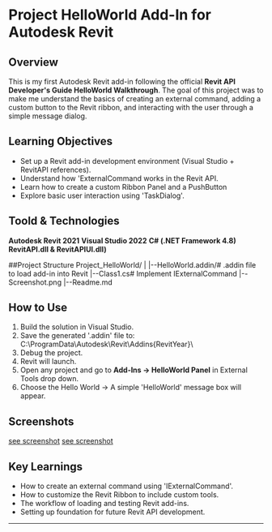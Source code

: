 # Project HelloWorld Add-In for Autodesk Revit

## Overview
This is my first Autodesk Revit add-in following the official **Revit API Developer's Guide HelloWorld Walkthrough**.
The goal of this project was to make me understand the basics of creating an external command, adding a custom button to the Revit ribbon, and interacting with the user through a simple message dialog.

## Learning Objectives
- Set up a Revit add-in development environment (Visual Studio + RevitAPI references).
- Understand how 'ExternalCommand works in the Revit API.
- Learn how to create a custom Ribbon Panel and a PushButton
- Explore basic user interaction using 'TaskDialog'.

## Toold & Technologies
**Autodesk Revit 2021**
**Visual Studio 2022**
**C# (.NET Framework 4.8)**
**RevitAPI.dll & RevitAPIUI.dll)**

##Project Structure
Project_HelloWorld/
|
|--HelloWorld.addin/# .addin file to load add-in into Revit
|--Class1.cs# Implement IExternalCommand
|--Screenshot.png
|--Readme.md


## How to Use
1. Build the solution in Visual Studio.
2. Save the generated '.addin' file to:
   C:\ProgramData\Autodesk\Revit\Addins\{RevitYear}\
3. Debug the project.
4. Revit will launch.
5. Open any project and go to **Add-Ins → HelloWorld Panel** in External Tools drop down.
6. Choose the Hello World → A simple 'HelloWorld' message box will appear.

## Screenshots
[see screenshot](screenshot.png)
[see screenshot](screenshot.png)

## Key Learnings
- How to create an external command using 'IExternalCommand'.
- How to customize the Revit Ribbon to include custom tools.
- The workflow of loading and testing Revit add-ins.
- Setting up foundation for future Revit API development.

---


